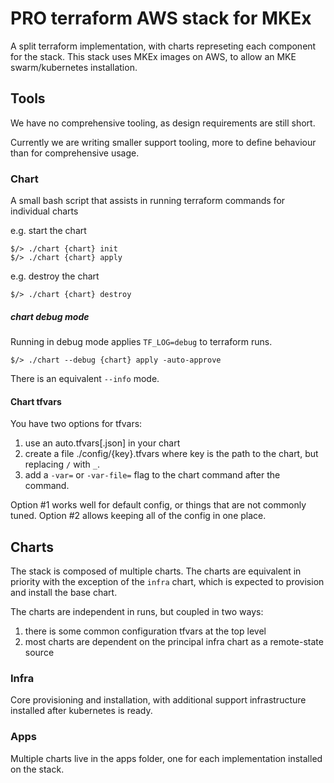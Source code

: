 # PRO terraform AWS stack for MKEx

A split terraform implementation, with charts represeting each component for the stack. 
This stack uses MKEx images on AWS, to allow an MKE swarm/kubernetes installation.

## Tools

We have no comprehensive tooling, as design requirements are still short.

Currently we are writing smaller support tooling, more to define behaviour than for
comprehensive usage.

### Chart

A small bash script that assists in running terraform commands for individual charts

e.g. start the chart
```
$/> ./chart {chart} init
$/> ./chart {chart} apply
```

e.g. destroy the chart
```
$/> ./chart {chart} destroy
```

##### chart debug mode

Running in debug mode applies `TF_LOG=debug` to terraform runs.

```
$/> ./chart --debug {chart} apply -auto-approve
```

There is an equivalent `--info` mode.

#### Chart tfvars

You have two options for tfvars:

1. use an auto.tfvars[.json] in your chart
2. create a file ./config/{key}.tfvars where key is the path to the chart, but replacing
   `/` with `_`.
3. add a `-var=` or `-var-file=` flag to the chart command after the command.

Option #1 works well for default config, or things that are not commonly tuned.
Option #2 allows keeping all of the config in one place.

## Charts

The stack is composed of multiple charts.  The charts are equivalent in priority with the
exception of the `infra` chart, which is expected to provision and install the base chart.

The charts are independent in runs, but coupled in two ways:
1. there is some common configuration tfvars at the top level
2. most charts are dependent on the principal infra chart as a remote-state source

### Infra

Core provisioning and installation, with additional support infrastructure installed
after kubernetes is ready.

### Apps

Multiple charts live in the apps folder, one for each implementation installed on the 
stack.
